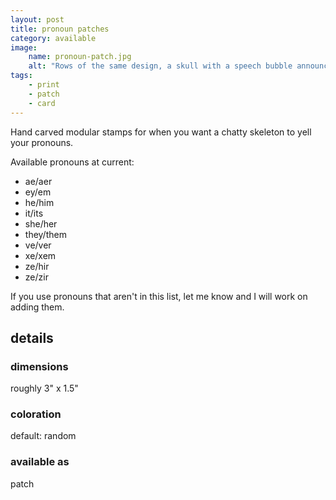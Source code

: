 ```yaml
---
layout: post
title: pronoun patches
category: available
image: 
    name: pronoun-patch.jpg
    alt: "Rows of the same design, a skull with a speech bubble announcing varied pronoun sets, repeat in multiple colors along a stretch of off-white fabric."
tags:
    - print
    - patch
    - card
---
```


Hand carved modular stamps for when you want a chatty skeleton to yell your pronouns.

Available pronouns at current:

- ae/aer
- ey/em
- he/him
- it/its
- she/her
- they/them
- ve/ver
- xe/xem
- ze/hir
- ze/zir

If you use pronouns that aren't in this list, let me know and I will work on adding them.

## details

### dimensions

roughly 3" x 1.5"

### coloration

default: random

### available as

patch
